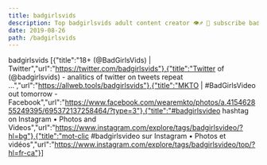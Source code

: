 ```yaml
---
title: badgirlsvids
description: Top badgirlsvids adult content creator 👁♐️ 👑 subscribe badgirlsvids to my porn site below IG badgirlsvids
date: 2019-08-26
path: /badgirlsvids
---
```


badgirlsvids
[{"title":"18+ (@BadGirlsVids) | Twitter","url":"https://twitter.com/badgirlsvids"},{"title":"Twitter of (@badgirlsvids) - analitics of twitter on tweets repeat ...","url":"https://allweb.tools/badgirlsvids"},{"title":"MKTO | #BadGirlsVideo out tomorrow - Facebook","url":"https://www.facebook.com/wearemkto/photos/a.415462855249395/695372137258464/?type=3"},{"title":"#badgirlsvideo hashtag on Instagram • Photos and Videos","url":"https://www.instagram.com/explore/tags/badgirlsvideo/?hl=bg"},{"title":"mot-clic #badgirlsvideo sur Instagram • Photos et vidéos","url":"https://www.instagram.com/explore/tags/badgirlsvideo/top/?hl=fr-ca"}]

